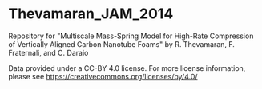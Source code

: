 Thevamaran_JAM_2014
===================

Repository for "Multiscale Mass-Spring Model for High-Rate Compression of Vertically Aligned Carbon Nanotube Foams" by R. Thevamaran, F. Fraternali, and C. Daraio

Data provided under a CC-BY 4.0 license. For more license information, please see https://creativecommons.org/licenses/by/4.0/
